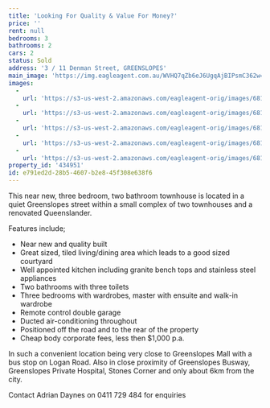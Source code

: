 ```yaml
---
title: 'Looking For Quality & Value For Money?'
price: ''
rent: null
bedrooms: 3
bathrooms: 2
cars: 2
status: Sold
address: '3 / 11 Denman Street, GREENSLOPES'
main_image: 'https://img.eagleagent.com.au/WVHQ7qZb6eJ6UgqAjBIPsmC362w=/1280x854/smart/https://s3-us-west-2.amazonaws.com/eagleagent-orig/images/6819259/105463279-image-M.jpg'
images:
  -
    url: 'https://s3-us-west-2.amazonaws.com/eagleagent-orig/images/6819263/105463279-image-D.jpg'
  -
    url: 'https://s3-us-west-2.amazonaws.com/eagleagent-orig/images/6819262/105463279-image-C.jpg'
  -
    url: 'https://s3-us-west-2.amazonaws.com/eagleagent-orig/images/6819261/105463279-image-B.jpg'
  -
    url: 'https://s3-us-west-2.amazonaws.com/eagleagent-orig/images/6819260/105463279-image-A.jpg'
  -
    url: 'https://s3-us-west-2.amazonaws.com/eagleagent-orig/images/6819259/105463279-image-M.jpg'
property_id: '434951'
id: e791ed2d-28b5-4607-b2e8-45f308e638f6
---
```

This near new, three bedroom, two bathroom townhouse is located in a quiet Greenslopes street within a small complex of two townhouses and a renovated Queenslander.

Features include;

- Near new and quality built
- Great sized, tiled living/dining area which leads to a good sized courtyard
- Well appointed kitchen including granite bench tops and stainless steel appliances
- Two bathrooms with three toilets
- Three bedrooms with wardrobes, master with ensuite and walk-in wardrobe
- Remote control double garage
- Ducted air-conditioning throughout
- Positioned off the road and to the rear of the property
- Cheap body corporate fees, less then $1,000 p.a.

In such a convenient location being very close to Greenslopes Mall with a bus stop on Logan Road. Also in close proximity of Greenslopes Busway, Greenslopes Private Hospital, Stones Corner and only about 6km from the city.

Contact Adrian Daynes on 0411 729 484 for enquiries